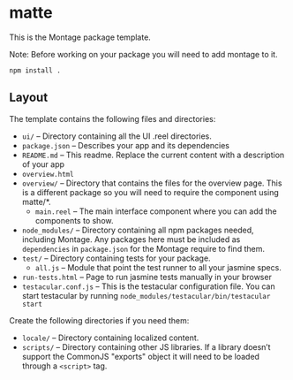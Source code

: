 matte
==============

This is the Montage package template.

Note: Before working on your package you will need to add montage to it.

```
npm install .
```

Layout
------

The template contains the following files and directories:

* `ui/` – Directory containing all the UI .reel directories.
* `package.json` – Describes your app and its dependencies
* `README.md` – This readme. Replace the current content with a description of your app
* `overview.html`
* `overview/` – Directory that contains the files for the overview page. This is a different package so you will need to require the component using matte/*.
  * `main.reel` – The main interface component where you can add the components to show.
* `node_modules/` – Directory containing all npm packages needed, including Montage. Any packages here must be included as `dependencies` in `package.json` for the Montage require to find them.
* `test/` – Directory containing tests for your package.
  * `all.js` – Module that point the test runner to all your jasmine specs.
* `run-tests.html` – Page to run jasmine tests manually in your browser
* `testacular.conf.js` – This is the testacular configuration file. You can start testacular by running `node_modules/testacular/bin/testacular start`

Create the following directories if you need them:

* `locale/` – Directory containing localized content.
* `scripts/` – Directory containing other JS libraries. If a library doesn’t support the CommonJS "exports" object it will need to be loaded through a `<script>` tag.

